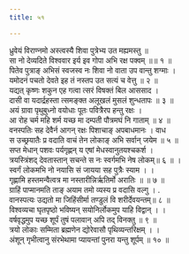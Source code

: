 ```yaml
---
title: ५१

---
```

ध्रुवेयं विराण्नमो अस्त्वस्यै शिवा पुत्रेभ्य उत मह्यमस्तु ॥  
सा नो देव्यदिते विश्ववार इर्य इव गोपा अभि रक्ष पक्वम् ॥॥ १ ॥  
पितेव पुत्राङ् अभिसं स्वजस्व नः शिवा नो वाता उप वान्तु शग्माः ।  
यमोदनं पचतो देवते इह तं नस्तप उत सत्यं च वेत्तु ॥ २ ॥  
यद्यत् कृष्णः शकुन एह गत्वा त्सरं विषक्तं बिल आससाद ।  
दासी वा यदार्द्रहस्ता त्समङ्क्त अलूखलं मुसलं शुन्धतापः ॥ ३ ॥  
अयं ग्रावा पृथुबुध्नो वयोधाः पूतः पवित्रैरप हन्तु रक्षः ।  
आ रोह चर्म महि शर्म यच्छ मा दम्पती पौत्रमघं नि गाताम् ॥ ४ ॥  
वनस्पतिः सह देवैर्न आगन् रक्षः पिशाचाङ् अपबाधमानः । वाध  
स उच्छ्रयातैः प्र वदाति वाचं तेन लोकाङ् अभि सर्वान् जयेम ॥ ५ ॥  
सप्त मेधान् पशवः पर्यगृह्णन् य एषां मेधस्वानुतयश्चकर्श ।  
त्रयस्त्रिंशद् देवतास्तान् सचन्ते स नः स्वर्गमभि नेष लोकम्॥ ६ ॥ ।  
स्वर्गं लोकमभि नो नयासि सं जायया सह पुत्रैः स्याम । ।  
गृह्णामि हस्तमन्वैत्वत्र मा नस्तारीन्निर्ऋतिर्मो अरातिः ॥ ॥ ७ ॥  
ग्राहिं पाप्मानमति ताङ् अयाम तमो व्यस्य प्र वदासि वल्गु । .  
वानस्पत्यः उद्यतो मा जिहिंसीर्मा तण्डुलं वि शरीर्देवयन्तम्॥ ८ ॥  
विश्वव्यचा घृतपृष्ठो भविष्यन् सयोनिर्लोकमुप याहि विद्वान् । ।  
वर्षवृद्धमुप यच्छ शूर्पं तुषं पलावान् अपि तद् विनक्तु ॥ ९ ॥  
त्रयो लोकाः सम्मिता ब्रह्मणेन द्योरेवासौ पृथिव्यन्तरिक्षम् । ।  
अंशून् गृभीत्वानु संरभेथामा प्यायन्तां पुनरा यन्तु शूर्पम् ॥ १० ॥  